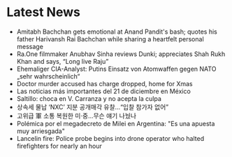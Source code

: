 # Latest News
-  Amitabh Bachchan gets emotional at Anand Pandit's bash; quotes his father Harivansh Rai Bachchan while sharing a heartfelt personal message
-  Ra.One filmmaker Anubhav Sinha reviews Dunki; appreciates Shah Rukh Khan and says, “Long live Raju”
-  Ehemaliger CIA-Analyst: Putins Einsatz von Atomwaffen gegen NATO „sehr wahrscheinlich“
-  Doctor murder accused has charge dropped, home for Xmas
-  Las noticias más importantes del 21 de diciembre en México
-  Saltillo: choca en V. Carranza y no acepta la culpa
-  상속세 물납 ‘NXC’ 지분 공개매각 유찰…“입찰 참가자 없어”
-  고위급 軍 소통 복원한 미·중…무슨 얘기 나눴나
-  Polémica por el megadecreto de Milei en Argentina: "Es una apuesta muy arriesgada"
-  Lancelin fire: Police probe begins into drone operator who halted firefighters for nearly an hour
